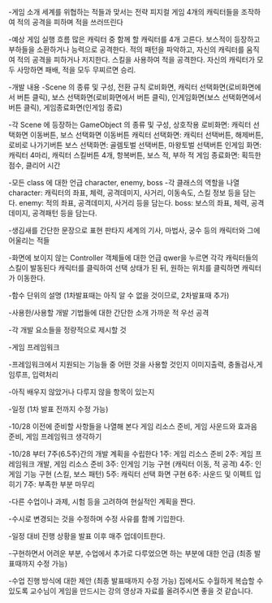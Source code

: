 -게임 소개
세계를 위협하는 적들과 맞서는 전략 피지컬 게임
4개의 캐릭터들을 조작하여 적의 공격을 피하며 적을 쓰러뜨린다

-예상 게임 실행 흐름
많은 캐릭터 중 함께 할 캐릭터를 4개 고른다.
보스적이 등장하고 부하들을 소환하거나 능력으로 공격한다.
적의 패턴을 파악하고, 자신의 캐릭터를 움직여 적의 공격을 피하거나 저지한다.
스킬을 사용하여 적을 공격한다.
자신의 캐릭터가 모두 사망하면 패배, 적을 모두 무찌르면 승리.

-개발 내용
-Scene 의 종류 및 구성, 전환 규칙
로비화면, 캐릭터 선택화면(로비화면에서 버튼 클릭), 보스 선택화면(로비화면에서 버튼 클릭), 인게임화면(보스 선택화면에서 버튼 클릭), 게임종료화면(인게임 종료)

-각 Scene 에 등장하는 GameObject 의 종류 및 구성, 상호작용
로비화면: 캐릭터 선택화면 이동버튼, 보스 선택화면 이동버튼
캐릭터 선택화면: 캐릭터 선택버튼, 해제버튼, 로비로 나가기버튼
보스 선택화면: 골렘토벌 선택버튼, 마왕토벌 선택버튼
인게임 화면: 캐릭터 4마리, 캐릭터 스킬버튼 4개, 항복버튼, 보스 적, 부하 적
게임 종료화면: 획득한 점수, 클리어 시간

-모든 class 에 대한 언급
character, enemy, boss
-각 클래스의 역할을 나열
character: 캐릭터의 좌표, 체력, 공격데미지, 사거리, 이동속도, 스킬 정보 등을 담는다.
enemy: 적의 좌표, 공격데미지, 사거리 등을 담는다.
boss: 보스의 좌표, 체력, 공격데미지, 공격패턴 등을 담는다.

-생김새를 간단한 문장으로 표현
판타지 세계의 기사, 마법사, 궁수 등의 캐릭터와 그에 어울리는 적들

-화면에 보이지 않는 Controller 객체들에 대한 언급
qwer을 누르면 각각 캐릭터들의 스킬이 발동된다
캐릭터를 클릭하여 선택 상태가 된 뒤, 원하는 위치를 클릭하면 캐릭터가 이동한다.

-함수 단위의 설명 (1차발표때는 아직 알 수 없을 것이므로, 2차발표때 추가)

-사용한/사용할 개발 기법들에 대한 간단한 소개
가까운 적 우선 공격

-각 개발 요소들을 정량적으로 제시할 것

-게임 프레임워크

-프레임워크에서 지원되는 기능들 중 어떤 것을 사용할 것인지
이미지출력, 충돌검사,게임루프, 입력처리

-아직 배우지 않았거나 다루지 않을 항목이 있는지


-일정 (1차 발표 전까지 수정 가능)

-10/28 이전에 준비할 사항들을 나열해 본다
게임 리소스 준비, 게임 사운드와 효과음 준비, 게임 프레임워크 생각하기

-10/28 부터 7주(6.5주)간의 개발 계획을 수립한다
1주: 게임 리소스 준비
2주: 게임 프레임워크 개발, 게임 리소스 준비
3주: 인게임 기능 구현 (캐릭터 이동, 적 공격)
4주: 인게임 기능 구현 (스킬, 보스 패턴)
5주: 캐릭터 선택 화면 구현
6주: 사운드 및 이펙트 입히기
7주: 부족한 부분 마무리

-다른 수업이나 과제, 시험 등을 고려하여 현실적인 계획을 짠다.

-수시로 변경되는 것을 수정하며 수정 사유를 함께 기입한다.

-일정 대비 진행 상황을 발표 이후 매주 업데이트한다.

-구현하면서 어려운 부분, 수업에서 추가로 다루었으면 하는 부분에 대한 언급 (최종 발표때까지 수정 가능)

-수업 진행 방식에 대한 제안 (최종 발표때까지 수정 가능)
집에서도 수월하게 복습할 수 있도록 교수님이 게임을 만드시는 강의 영상과 자료를 올려주시면 좋을 것 같습니다.
